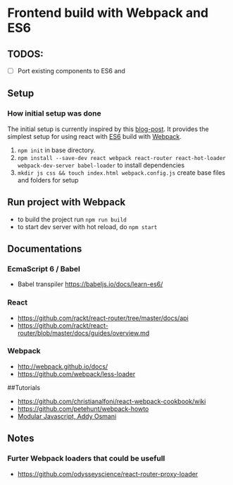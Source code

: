 # Frontend build with Webpack and ES6

## TODOS:
  - [ ] Port existing components to ES6 and

## Setup

### How initial setup was done
The initial setup is currently inspired by this [blog-post](http://jmfurlott.com/tutorial-setting-up-a-single-page-react-web-app-with-react-router-and-webpack/). It provides the simplest setup for using react with [ES6](linkme) build with [Webpack](linkme).

1.  `npm init` in base directory.
2.  `npm install --save-dev react webpack react-router react-hot-loader webpack-dev-server babel-loader` to install dependencies
3.  `mkdir js css && touch index.html webpack.config.js` create base files and folders for setup

## Run project with Webpack

 - to build the project run `npm run build`
 - to start dev server with hot reload, do `npm start`


## Documentations

### EcmaScript 6 / Babel
- Babel transpiler https://babeljs.io/docs/learn-es6/

### React
- https://github.com/rackt/react-router/tree/master/docs/api
- https://github.com/rackt/react-router/blob/master/docs/guides/overview.md

### Webpack  
- http://webpack.github.io/docs/
- https://github.com/webpack/less-loader



##Tutorials
- https://github.com/christianalfoni/react-webpack-cookbook/wiki
- https://github.com/petehunt/webpack-howto
- [Modular Javascript, Addy Osmani](http://addyosmani.com/writing-modular-js/)


## Notes

### Furter Webpack loaders that could be usefull
  - https://github.com/odysseyscience/react-router-proxy-loader

